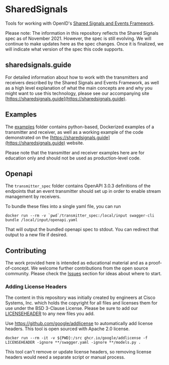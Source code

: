 # SharedSignals

Tools for working with OpenID's
[Shared Signals and Events Framework](https://openid.net/specs/openid-sse-framework-1_0.html).

Please note: The information in this repository reflects the Shared Signals spec
as of November 2021. However, the spec is still evolving. We will continue to make
updates here as the spec changes. Once it is finalized, we will indicate what
version of the spec this code supports.

## sharedsignals.guide
For detailed information about how to work with the transmitters and receivers
described by the Shared Signals and Events Framework, as well as a high level
explanation of what the main concepts are and why you might want to use this
technology, please see our accompanying site [https://sharedsignals.guide](https://sharedsignals.guide).

## Examples
The [examples](examples) folder contains python-based, Dockerized examples
of a transmitter and receiver, as well as a working example of the code demonstrated
on the [https://sharedsignals.guide](https://sharedsignals.guide) website.

Please note that the transmitter and receiver examples here are for education
only and should not be used as production-level code.

## Openapi
The `transmitter_spec` folder contains OpenAPI 3.0.3 definitions of the endpoints
that an event transmitter should set up in order to enable stream management by
receivers.

To bundle these files into a single yaml file, you can run
```
docker run --rm -v `pwd`/transmitter_spec:/local/input swagger-cli bundle /local/input/openapi.yaml
```

That will output the bundled openapi spec to stdout. You can redirect that output
to a new file if desired.

## Contributing
The work provided here is intended as educational material and as a proof-of-concept.
We welcome further contributions from the open source community.
Please check the [Issues](https://github.com/duo-labs/sharedsignals/issues)
section for ideas about where to start.

### Adding License Headers
The content in this repository was initially created by engineers at
Cisco Systems, Inc. which holds the copyright for all files and licenses them for
use under the BSD 3-Clause License. Please be sure to add our [LICENSEHEADER](LICENSEHEADER)
to any new files you add.

Use https://github.com/google/addlicense to automatically add license headers.
This tool is open sourced with Apache 2.0 license.
```
docker run --rm -it -v ${PWD}:/src ghcr.io/google/addlicense -f LICENSEHEADER -ignore **/swagger.yaml -ignore **/models.py .
```
This tool can't remove or update license headers, so removing
license headers would need a separate script or manual process.
